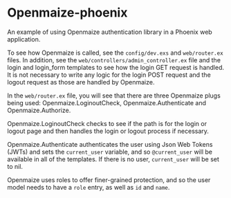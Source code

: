 # Openmaize-phoenix

An example of using Openmaize authentication library in a Phoenix web
application.

To see how Openmaize is called, see the `config/dev.exs` and `web/router.ex`
files. In addition, see the `web/controllers/admin_controller.ex` file
and the login and login_form templates to see how the login GET request
is handled. It is not necessary to write any logic for the login POST request
and the logout request as those are handled by Openmaize.

In the `web/router.ex` file, you will see that there are three Openmaize plugs
being used: Openmaize.LoginoutCheck, Openmaize.Authenticate and Openmaize.Authorize.

Openmaize.LoginoutCheck checks to see if the path is for the login or logout page
and then handles the login or logout process if necessary.

Openmaize.Authenticate authenticates the user using Json Web Tokens (JWTs) and
sets the `current_user` variable, and so `@current_user` will be available in
all of the templates. If there is no user, `current_user` will be set to nil.

Openmaize uses roles to offer finer-grained protection, and so the user
model needs to have a `role` entry, as well as `id` and `name`.
